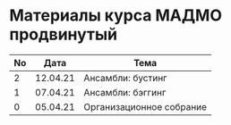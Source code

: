 # Материалы курса МАДМО продвинутый

No | Дата | Тема
---|---|---
2 | 12.04.21 | Ансамбли: бустинг
1 | 07.04.21 | Ансамбли: бэггинг
0 | 05.04.21 | Организационное собрание
